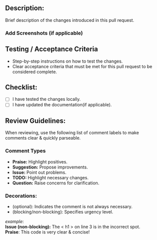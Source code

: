 
## Description:

Brief description of the changes introduced in this pull request.

### Add Screenshots (if applicable)

## Testing / Acceptance Criteria

- Step-by-step instructions on how to test the changes.
- Clear acceptance criteria that must be met for this pull request to be considered complete.

## Checklist:

- [ ] I have tested the changes locally.
- [ ] I have updated the documentation(if applicable).

## Review Guidelines:
When reviewing, use the following list of comment labels to make comments clear & quickly parseable.

### Comment Types
- **Praise:** Highlight positives.
- **Suggestion:** Propose improvements.
- **Issue:** Point out problems.
- **TODO:** Highlight necessary changes.
- **Question:** Raise concerns for clarification.

### Decorations:
- (optional): Indicates the comment is not always necessary.
- (blocking/non-blocking): Specifies urgency level.

*example*: 
<br>**Issue (non-blocking):** The < h1 > on line 3 is in the incorrect spot. <br>**Praise**: This code is very clear & concise!

